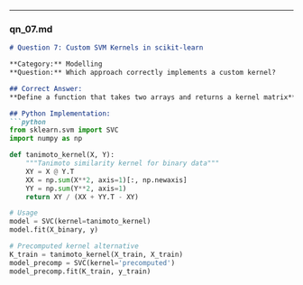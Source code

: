 
---

### qn_07.md
```markdown
# Question 7: Custom SVM Kernels in scikit-learn

**Category:** Modelling  
**Question:** Which approach correctly implements a custom kernel?

## Correct Answer:
**Define a function that takes two arrays and returns a kernel matrix**

## Python Implementation:
```python
from sklearn.svm import SVC
import numpy as np

def tanimoto_kernel(X, Y):
    """Tanimoto similarity kernel for binary data"""
    XY = X @ Y.T
    XX = np.sum(X**2, axis=1)[:, np.newaxis]
    YY = np.sum(Y**2, axis=1)
    return XY / (XX + YY.T - XY)

# Usage
model = SVC(kernel=tanimoto_kernel)
model.fit(X_binary, y)

# Precomputed kernel alternative
K_train = tanimoto_kernel(X_train, X_train)
model_precomp = SVC(kernel='precomputed')
model_precomp.fit(K_train, y_train)